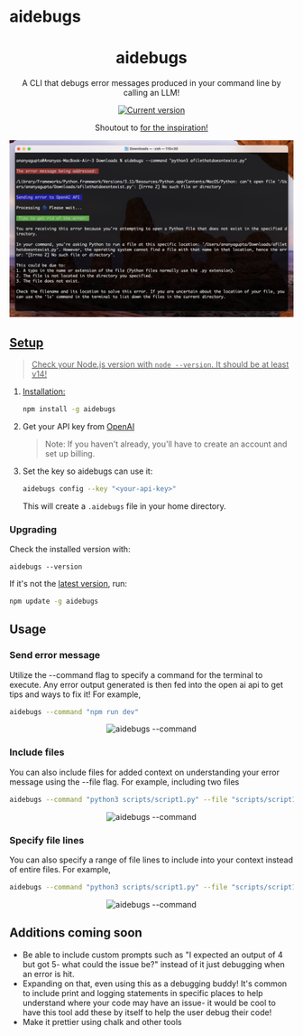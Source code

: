 # aidebugs
<div align="center">
  <div>
    <h1 align="center">aidebugs</h1>
  </div>
	<p>A CLI that debugs error messages produced in your command line by calling an LLM! </p>
	<a href="https://www.npmjs.com/package/aidebugs"><img src="https://img.shields.io/npm/v/aidebugs" alt="Current version"></a>
  <p> Shoutout to <a href="https://github.com/Nutlope/aicommits> aicommits </a"> for the inspiration! </p>
  <img src=".github/example.png" alt="aidebugs --command "npm run dev"/>
</div>

## Setup

> Check your Node.js version with `node --version`. It should be at least v14!

1. Installation:

    ```sh
    npm install -g aidebugs
    ```

2. Get your API key from [OpenAI](https://platform.openai.com/account/api-keys)

    > Note: If you haven't already, you'll have to create an account and set up billing.

3. Set the key so aidebugs can use it:
    ```sh
    aidebugs config --key "<your-api-key>"
    ```

    This will create a `.aidebugs` file in your home directory.

### Upgrading

Check the installed version with:
```
aidebugs --version
```

If it's not the [latest version](https://www.npmjs.com/package/aidebugs), run:
```sh
npm update -g aidebugs
```

## Usage
### Send error message

Utilize the --command flag to specify a command for the terminal to execute. Any error output generated is then fed into the open ai api to get tips and ways to fix it! For example,

```sh
aidebugs --command "npm run dev"
```
<div align="center">
  <img src=".github/usage1.png" alt="aidebugs --command "npm run dev"/>
</div>

### Include files 

You can also include files for added context on understanding your error message using the --file flag. For example, including two files

```sh
aidebugs --command "python3 scripts/script1.py" --file "scripts/script1.py" "scripts/script2.py"
```

<div align="center">
  <img src=".github/usage2.png" alt="aidebugs --command "npm run dev"/>
</div>

### Specify file lines

You can also specify a range of file lines to include into your context instead of entire files. For example,

```sh
aidebugs --command "python3 scripts/script1.py" --file "scripts/script1.py:2-2" "scripts/script2.py"
```

<div align="center">
  <img src=".github/usage3.png" alt="aidebugs --command "npm run dev"/>
</div>

## Additions coming soon

- Be able to include custom prompts such as "I expected an output of 4 but got 5- what could the issue be?" instead of it just debugging when an error is hit. 
- Expanding on that, even using this as a debugging buddy! It's common to include print and logging statements in specific places to help understand where your code may have an issue- it would be cool to have this tool add these by itself to help the user debug their code! 
- Make it prettier using chalk and other tools 